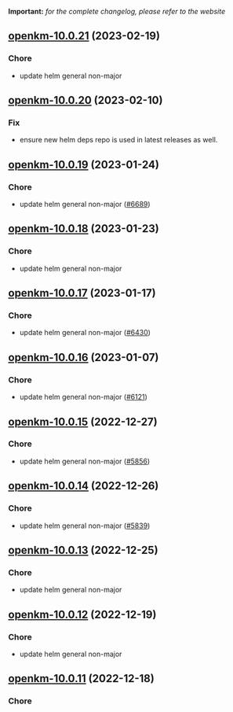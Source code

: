 **Important:**
*for the complete changelog, please refer to the website*




## [openkm-10.0.21](https://github.com/truecharts/charts/compare/openkm-10.0.20...openkm-10.0.21) (2023-02-19)

### Chore

- update helm general non-major
  
  


## [openkm-10.0.20](https://github.com/truecharts/charts/compare/openkm-10.0.19...openkm-10.0.20) (2023-02-10)

### Fix

- ensure new helm deps repo is used in latest releases as well.
  
  


## [openkm-10.0.19](https://github.com/truecharts/charts/compare/openkm-10.0.18...openkm-10.0.19) (2023-01-24)

### Chore

- update helm general non-major ([#6689](https://github.com/truecharts/charts/issues/6689))
  
  


## [openkm-10.0.18](https://github.com/truecharts/charts/compare/openkm-10.0.17...openkm-10.0.18) (2023-01-23)

### Chore

- update helm general non-major
  
  


## [openkm-10.0.17](https://github.com/truecharts/charts/compare/openkm-10.0.16...openkm-10.0.17) (2023-01-17)

### Chore

- update helm general non-major ([#6430](https://github.com/truecharts/charts/issues/6430))
  
  


## [openkm-10.0.16](https://github.com/truecharts/charts/compare/openkm-10.0.15...openkm-10.0.16) (2023-01-07)

### Chore

- update helm general non-major ([#6121](https://github.com/truecharts/charts/issues/6121))
  
  


## [openkm-10.0.15](https://github.com/truecharts/charts/compare/openkm-10.0.14...openkm-10.0.15) (2022-12-27)

### Chore

- update helm general non-major ([#5856](https://github.com/truecharts/charts/issues/5856))
  
  


## [openkm-10.0.14](https://github.com/truecharts/charts/compare/openkm-10.0.13...openkm-10.0.14) (2022-12-26)

### Chore

- update helm general non-major ([#5839](https://github.com/truecharts/charts/issues/5839))
  
  


## [openkm-10.0.13](https://github.com/truecharts/charts/compare/openkm-10.0.12...openkm-10.0.13) (2022-12-25)

### Chore

- update helm general non-major
  
  


## [openkm-10.0.12](https://github.com/truecharts/charts/compare/openkm-10.0.11...openkm-10.0.12) (2022-12-19)

### Chore

- update helm general non-major
  
  


## [openkm-10.0.11](https://github.com/truecharts/charts/compare/openkm-10.0.10...openkm-10.0.11) (2022-12-18)

### Chore
